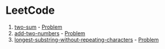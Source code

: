 # LeetCode

1. [two-sum](src/two_sum)  - [Problem](https://leetcode-cn.com/problems/two-sum/)
2. [add-two-numbers](src/add_two_numbers) - [Problem](https://leetcode-cn.com/problems/add-two-numbers/)
3. [longest-substring-without-repeating-characters](src/longest_substring_without_repeating_characters) - [Problem](https://leetcode-cn.com/problems/longest-substring-without-repeating-characters/)